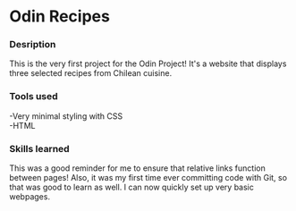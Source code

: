 # Odin Recipes
### Desription
This is the very first project for the Odin Project! It's a website that displays three selected recipes from Chilean cuisine. 

### Tools used
-Very minimal styling with CSS
<br>
-HTML

### Skills learned
This was a good reminder for me to ensure that relative links function between pages! Also, it was my first time ever committing code with Git, so that was good to learn as well. I can now quickly set up very basic webpages. 
